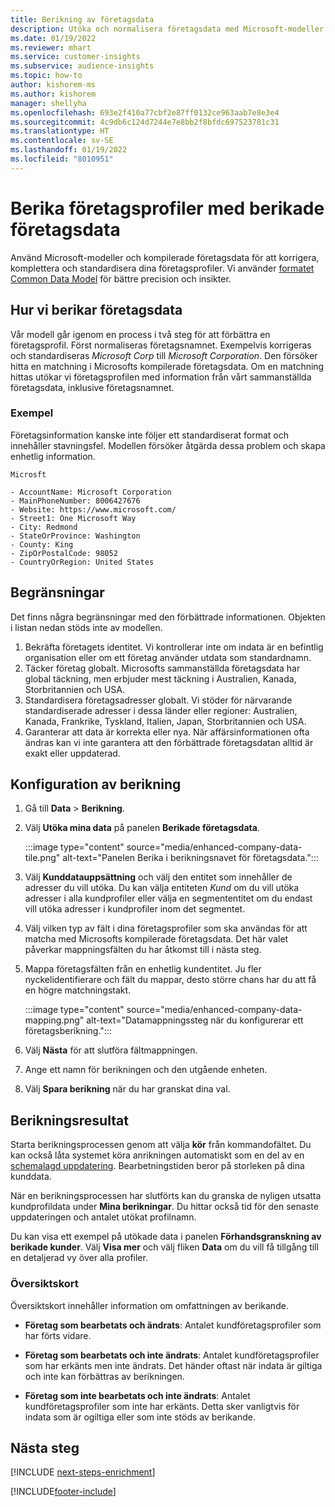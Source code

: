 ```yaml
---
title: Berikning av företagsdata
description: Utöka och normalisera företagsdata med Microsoft-modeller.
ms.date: 01/19/2022
ms.reviewer: mhart
ms.service: customer-insights
ms.subservice: audience-insights
ms.topic: how-to
author: kishorem-ms
ms.author: kishorem
manager: shellyha
ms.openlocfilehash: 693e2f410a77cbf2e87ff0132ce963aab7e8e3e4
ms.sourcegitcommit: 4c9db6c124d7244e7e8bb2f8bfdc697523781c31
ms.translationtype: HT
ms.contentlocale: sv-SE
ms.lasthandoff: 01/19/2022
ms.locfileid: "8010951"
---
```

# <a name="enrichment-of-company-profiles-with-enhanced-company-data"></a>Berika företagsprofiler med berikade företagsdata

Använd Microsoft-modeller och kompilerade företagsdata för att korrigera, komplettera och standardisera dina företagsprofiler. Vi använder [formatet Common Data Model](/common-data-model/schema/core/applicationcommon/account) för bättre precision och insikter.

## <a name="how-we-enhance-company-data"></a>Hur vi berikar företagsdata

Vår modell går igenom en process i två steg för att förbättra en företagsprofil. Först normaliseras företagsnamnet. Exempelvis korrigeras och standardiseras *Microsoft Corp* till *Microsoft Corporation*. Den försöker hitta en matchning i Microsofts kompilerade företagsdata. Om en matchning hittas utökar vi företagsprofilen med information från vårt sammanställda företagsdata, inklusive företagsnamnet.


### <a name="example"></a>Exempel

Företagsinformation kanske inte följer ett standardiserat format och innehåller stavningsfel. Modellen försöker åtgärda dessa problem och skapa enhetlig information.

```Input
Microsft
```

```Output
- AccountName: Microsoft Corporation
- MainPhoneNumber: 8006427676
- Website: https://www.microsoft.com/
- Street1: One Microsoft Way
- City: Redmond
- StateOrProvince: Washington
- County: King
- ZipOrPostalCode: 98052
- CountryOrRegion: United States
```

## <a name="limitations"></a>Begränsningar

Det finns några begränsningar med den förbättrade informationen. Objekten i listan nedan stöds inte av modellen.

1.  Bekräfta företagets identitet. Vi kontrollerar inte om indata är en befintlig organisation eller om ett företag använder utdata som standardnamn.
2.  Täcker företag globalt. Microsofts sammanställda företagsdata har global täckning, men erbjuder mest täckning i Australien, Kanada, Storbritannien och USA.
3.  Standardisera företagsadresser globalt. Vi stöder för närvarande standardiserade adresser i dessa länder eller regioner: Australien, Kanada, Frankrike, Tyskland, Italien, Japan, Storbritannien och USA.
4.  Garanterar att data är korrekta eller nya. När affärsinformationen ofta ändras kan vi inte garantera att den förbättrade företagsdatan alltid är exakt eller uppdaterad.

## <a name="configure-the-enrichment"></a>Konfiguration av berikning

1. Gå till **Data** > **Berikning**.

1. Välj **Utöka mina data** på panelen **Berikade företagsdata**.

   :::image type="content" source="media/enhanced-company-data-tile.png" alt-text="Panelen Berika i berikningsnavet för företagsdata.":::

1. Välj **Kunddatauppsättning** och välj den entitet som innehåller de adresser du vill utöka. Du kan välja entiteten *Kund* om du vill utöka adresser i alla kundprofiler eller välja en segmententitet om du endast vill utöka adresser i kundprofiler inom det segmentet.

1. Välj vilken typ av fält i dina företagsprofiler som ska användas för att matcha med Microsofts kompilerade företagsdata. Det här valet påverkar mappningsfälten du har åtkomst till i nästa steg.

1.  Mappa företagsfälten från en enhetlig kundentitet. Ju fler nyckelidentifierare och fält du mappar, desto större chans har du att få en högre matchningstakt.

    :::image type="content" source="media/enhanced-company-data-mapping.png" alt-text="Datamappningssteg när du konfigurerar ett företagsberikning.":::

1. Välj **Nästa** för att slutföra fältmappningen.

1. Ange ett namn för berikningen och den utgående enheten.

1. Välj **Spara berikning** när du har granskat dina val.

## <a name="enrichment-results"></a>Berikningsresultat

Starta berikningsprocessen genom att välja **kör** från kommandofältet. Du kan också låta systemet köra anrikningen automatiskt som en del av en [schemalagd uppdatering](system.md#schedule-tab). Bearbetningstiden beror på storleken på dina kunddata.

När en berikningsprocessen har slutförts kan du granska de nyligen utsatta kundprofildata under **Mina berikningar**. Du hittar också tid för den senaste uppdateringen och antalet utökat profilnamn.

Du kan visa ett exempel på utökade data i panelen **Förhandsgranskning av berikade kunder**. Välj **Visa mer** och välj fliken **Data** om du vill få tillgång till en detaljerad vy över alla profiler.

### <a name="overview-card"></a>Översiktskort

Översiktskort innehåller information om omfattningen av berikande. 

* **Företag som bearbetats och ändrats**: Antalet kundföretagsprofiler som har förts vidare.

* **Företag som bearbetats och inte ändrats**: Antalet kundföretagsprofiler som har erkänts men inte ändrats. Det händer oftast när indata är giltiga och inte kan förbättras av berikningen.

* **Företag som inte bearbetats och inte ändrats**: Antalet kundföretagsprofiler som inte har erkänts. Detta sker vanligtvis för indata som är ogiltiga eller som inte stöds av berikande.

## <a name="next-steps"></a>Nästa steg

[!INCLUDE [next-steps-enrichment](../includes/next-steps-enrichment.md)]

[!INCLUDE[footer-include](../includes/footer-banner.md)]
